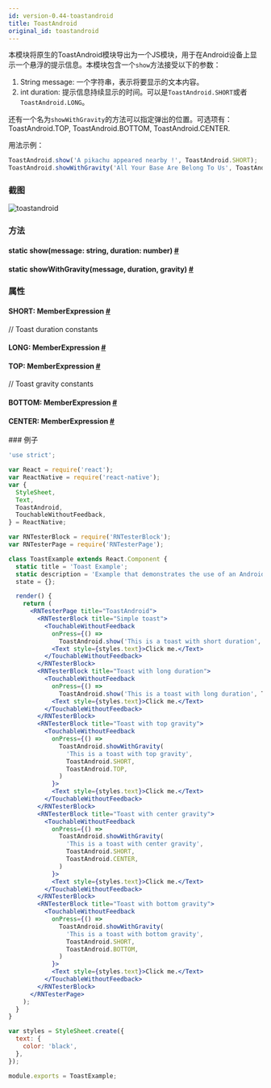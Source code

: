 ```yaml
---
id: version-0.44-toastandroid
title: ToastAndroid
original_id: toastandroid
---
```


本模块将原生的ToastAndroid模块导出为一个JS模块，用于在Android设备上显示一个悬浮的提示信息。本模块包含一个`show`方法接受以下的参数：

1. String message: 一个字符串，表示将要显示的文本内容。
2. int duration: 提示信息持续显示的时间。可以是`ToastAndroid.SHORT`或者`ToastAndroid.LONG`。

还有一个名为`showWithGravity`的方法可以指定弹出的位置。可选项有：ToastAndroid.TOP, ToastAndroid.BOTTOM, ToastAndroid.CENTER.

用法示例：  
```jsx
ToastAndroid.show('A pikachu appeared nearby !', ToastAndroid.SHORT);
ToastAndroid.showWithGravity('All Your Base Are Belong To Us', ToastAndroid.SHORT, ToastAndroid.CENTER);
```

### 截图
![toastandroid](/img/api/toastandroid.png)

### 方法


<div class="props">
	<div class="prop"><h4 class="propTitle"><a class="anchor" name="show"></a><span class="propType">static </span>show<span class="propType">(message: string, duration: number)</span> <a class="hash-link" href="#show">#</a></h4></div>
	<div class="prop"><h4 class="methodTitle"><a class="anchor" name="showwithgravity"></a><span class="methodType">static </span>showWithGravity<span class="methodType">(message, duration, gravity)</span> <a class="hash-link" href="#showwithgravity">#</a></h4></div>
</div>

### 属性

<div class="props"><div class="prop"><h4 class="propTitle"><a class="anchor" name="short"></a>SHORT<span class="propType">: MemberExpression</span> <a class="hash-link" href="#short">#</a></h4><div><p>// Toast duration constants</p></div></div><div class="prop"><h4 class="propTitle"><a class="anchor" name="long"></a>LONG<span class="propType">: MemberExpression</span> <a class="hash-link" href="#long">#</a></h4></div><div class="prop"><h4 class="propTitle"><a class="anchor" name="top"></a>TOP<span class="propType">: MemberExpression</span> <a class="hash-link" href="#top">#</a></h4><div><p>// Toast gravity constants</p></div></div><div class="prop"><h4 class="propTitle"><a class="anchor" name="bottom"></a>BOTTOM<span class="propType">: MemberExpression</span> <a class="hash-link" href="#bottom">#</a></h4></div><div class="prop"><h4 class="propTitle"><a class="anchor" name="center"></a>CENTER<span class="propType">: MemberExpression</span> <a class="hash-link" href="#center">#</a></h4></div></div>
### 例子

```jsx
'use strict';

var React = require('react');
var ReactNative = require('react-native');
var {
  StyleSheet,
  Text,
  ToastAndroid,
  TouchableWithoutFeedback,
} = ReactNative;

var RNTesterBlock = require('RNTesterBlock');
var RNTesterPage = require('RNTesterPage');

class ToastExample extends React.Component {
  static title = 'Toast Example';
  static description = 'Example that demonstrates the use of an Android Toast to provide feedback.';
  state = {};

  render() {
    return (
      <RNTesterPage title="ToastAndroid">
        <RNTesterBlock title="Simple toast">
          <TouchableWithoutFeedback
            onPress={() =>
              ToastAndroid.show('This is a toast with short duration', ToastAndroid.SHORT)}>
            <Text style={styles.text}>Click me.</Text>
          </TouchableWithoutFeedback>
        </RNTesterBlock>
        <RNTesterBlock title="Toast with long duration">
          <TouchableWithoutFeedback
            onPress={() =>
              ToastAndroid.show('This is a toast with long duration', ToastAndroid.LONG)}>
            <Text style={styles.text}>Click me.</Text>
          </TouchableWithoutFeedback>
        </RNTesterBlock>
        <RNTesterBlock title="Toast with top gravity">
          <TouchableWithoutFeedback
            onPress={() =>
              ToastAndroid.showWithGravity(
                'This is a toast with top gravity',
                ToastAndroid.SHORT,
                ToastAndroid.TOP,
              )
            }>
            <Text style={styles.text}>Click me.</Text>
          </TouchableWithoutFeedback>
        </RNTesterBlock>
        <RNTesterBlock title="Toast with center gravity">
          <TouchableWithoutFeedback
            onPress={() =>
              ToastAndroid.showWithGravity(
                'This is a toast with center gravity',
                ToastAndroid.SHORT,
                ToastAndroid.CENTER,
              )
            }>
            <Text style={styles.text}>Click me.</Text>
          </TouchableWithoutFeedback>
        </RNTesterBlock>
        <RNTesterBlock title="Toast with bottom gravity">
          <TouchableWithoutFeedback
            onPress={() =>
              ToastAndroid.showWithGravity(
                'This is a toast with bottom gravity',
                ToastAndroid.SHORT,
                ToastAndroid.BOTTOM,
              )
            }>
            <Text style={styles.text}>Click me.</Text>
          </TouchableWithoutFeedback>
        </RNTesterBlock>
      </RNTesterPage>
    );
  }
}

var styles = StyleSheet.create({
  text: {
    color: 'black',
  },
});

module.exports = ToastExample;
```